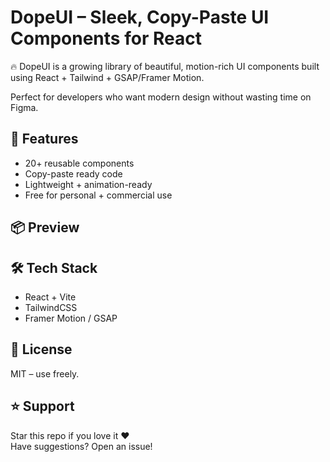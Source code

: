 # DopeUI – Sleek, Copy-Paste UI Components for React

🔥 DopeUI is a growing library of beautiful, motion-rich UI components built using React + Tailwind + GSAP/Framer Motion.

Perfect for developers who want modern design without wasting time on Figma.

## 🚀 Features
- 20+ reusable components
- Copy-paste ready code
- Lightweight + animation-ready
- Free for personal + commercial use

## 📦 Preview
<!-- Check it out at 👉 [dopeui.vercel.app](https://dopeui.vercel.app) -->

## 🛠️ Tech Stack
- React + Vite
- TailwindCSS
- Framer Motion / GSAP

## 📄 License
MIT – use freely.

## ⭐ Support
Star this repo if you love it ❤️  
Have suggestions? Open an issue!
